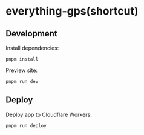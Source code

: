 # everything-gps(shortcut)

## Development

Install dependencies:

```shell
pnpm install
```

Preview site:

```shell
pnpm run dev
```

## Deploy

Deploy app to Cloudflare Workers:

```shell
pnpm run deploy
```
